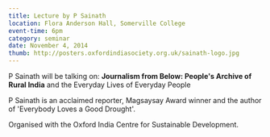 ```yaml
---
title: Lecture by P Sainath
location: Flora Anderson Hall, Somerville College
event-time: 6pm
category: seminar
date: November 4, 2014
thumb: http://posters.oxfordindiasociety.org.uk/sainath-logo.jpg
---
```


P Sainath will be talking on:
**Journalism from Below: People's Archive of Rural India**
 and the Everyday Lives of Everyday People

P Sainath is an acclaimed reporter, Magsaysay Award winner and the author
of 'Everybody Loves a Good Drought'.

Organised with the Oxford India Centre for Sustainable Development.

